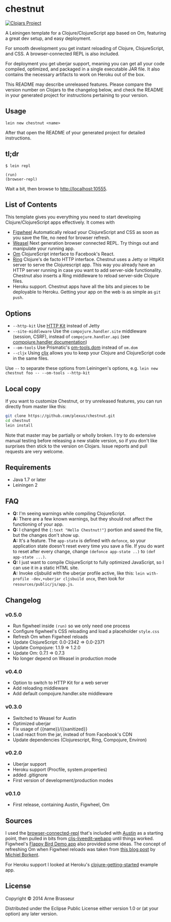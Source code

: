 # chestnut

[![Clojars Project](http://clojars.org/chestnut/lein-template/latest-version.svg)](http://clojars.org/chestnut/lein-template)

A Leiningen template for a Clojure/ClojureScript app based on Om,
featuring a great dev setup, and easy deployment.

For smooth development you get instant reloading of Clojure,
ClojureScript, and CSS. A browser-connected REPL is also included.

For deployment you get uberjar support, meaning you can get all your
code compiled, optimized, and packaged in a single executable JAR
file. It also contains the necessary artifacts to work on Heroku out
of the box.

This README may describe unreleased features. Please compare the
version number on Clojars to the changelog below, and check the README
in your generated project for instructions pertaining to your version.

## Usage

```
lein new chestnut <name>
```

After that open the README of your generated project for detailed instructions.

## tl;dr

```
$ lein repl

(run)
(browser-repl)
```

Wait a bit, then browse to [http://localhost:10555](http://localhost:10555).

## List of Contents

This template gives you everything you need to start developing
Clojure/ClojureScript apps effectively. It comes with

* [Figwheel](https://github.com/bhauman/lein-figwheel) Automatically
  reload your ClojureScript and CSS as soon as you save the file, no need
  for browser refresh.
* [Weasel](https://github.com/tomjakubowski/weasel) Next generation browser
  connected REPL. Try things out and manipulate your running app.
* [Om](https://github.com/swannodette/om) ClojureScript interface to
  Facebook's React.
* [Ring](https://github.com/ring-clojure/ring) Clojure's de facto HTTP
  interface. Chestnut uses a Jetty or HttpKit server to serve the
  Clojurescript app. This way you already have an HTTP server running
  in case you want to add server-side functionality. Chestnut also
  inserts a Ring middleware to reload server-side Clojure files.
* Heroku support. Chestnut apps have all the bits and pieces to be
  deployable to Heroku. Getting your app on the web is as simple as
  `git push`.

## Options

* `--http-kit` Use [HTTP Kit](http://http-kit.org/server.html) instead of Jetty
* `--site-middleware` Use the `compojure.handler.site` middleware (session, CSRF), instead of `compojure.handler.api` (see [compojure.handler documentation](http://weavejester.github.io/compojure/compojure.handler.html))
* `--om-tools` Use Prismatic's [om-tools.dom](https://github.com/Prismatic/om-tools) instead of `om.dom`
* `--cljx` Using [cljx](https://github.com/lynaghk/cljx) allows you to keep your Clojure and ClojureScript code in the same files. 

Use `--` to separate these options from Leiningen's options, e.g. `lein new chestnut foo -- --om-tools --http-kit`

## Local copy

If you want to customize Chestnut, or try unreleased features, you can run directly from master like this:

``` sh
git clone https://github.com/plexus/chestnut.git
cd chestnut
lein install
```

Note that master may be partially or wholly broken. I try to do extensive manual testing before releasing a new stable version, so if you don't like surprises then stick to the version on Clojars. Issue reports and pull requests are very welcome.

## Requirements

* Java 1.7 or later
* Leiningen 2

## FAQ

* **Q:** I'm seeing warnings while compiling ClojureScript. <br>
  **A:** There are a few known warnings, but they should not affect the functioning of your app.
* **Q:** I changed the `{:text "Hello Chestnut!"}` portion and saved the file, but the changes don't show up. <br>
  **A:** It's a feature. The `app-state` is defined with `defonce`, so your application state doesn't reset every time you save a file. If you do want to reset after every change, change `(defonce app-state ..)` to `(def app-state ...)`.
* **Q:** I just want to compile ClojureScript to fully optimized JavaScript, so I can use it in a static HTML site. <br>
  **A:** Invoke cljsbuild with the uberjar profile active, like this: `lein with-profile -dev,+uberjar cljsbuild once`, then look for `resources/public/js/app.js`.

## Changelog

### v0.5.0

* Run figwheel inside `(run)` so we only need one process
* Configure figwheel's CSS reloading and load a placeholder `style.css`
* Refresh Om when Figwheel reloads
* Update ClojureScript: 0.0-2342 => 0.0-2371
* Update Compojure: 1.1.9 => 1.2.0
* Update Om: 0.7.1 => 0.7.3
* No longer depend on Weasel in production mode

### v0.4.0

* Option to switch to HTTP Kit for a web server
* Add reloading middleware
* Add default compojure.handler.site middleware

### v0.3.0

* Switched to Weasel for Austin
* Optimized uberjar
* Fix usage of {{name}}/{{sanitized}}
* Load react from the jar, instead of from Facebook's CDN
* Update dependencies (Clojurescript, Ring, Compojure, Environ)

### v0.2.0

* Uberjar support
* Heroku support (Procfile, system.properties)
* added .gitignore
* First version of development/production modes

### v0.1.0

* First release, containing Austin, Figwheel, Om

## Sources

I used the
[browser-connected-repl](https://github.com/cemerick/austin/tree/master/browser-connected-repl-sample)
that's included with [Austin](https://github.com/cemerick/austin) as a
starting point, then pulled in bits from
[cljs-liveedit-webapp](https://github.com/ejlo/cljs-liveedit-webapp)
until things worked. Figwheel's [Flappy Bird Demo app](https://github.com/bhauman/flappy-bird-demo) also provided some ideas. The concept of refreshing Om when Figwheel reloads was taken from [this blog post](http://blog.michielborkent.nl/blog/2014/09/25/figwheel-keep-Om-turning/) by [Michiel Borkent](https://github.com/borkdude).

For Heroku support I looked at Heroku's
[clojure-getting-started](https://github.com/heroku/clojure-getting-started)
example app.

## License

Copyright © 2014 Arne Brasseur

Distributed under the Eclipse Public License either version 1.0 or (at
your option) any later version.
